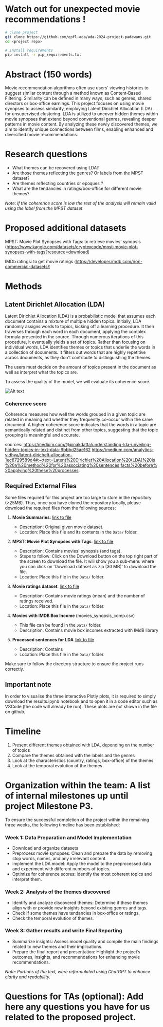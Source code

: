 # Watch out for unexpected movie recommendations !

```bash
# clone project
git clone https://github.com/epfl-ada/ada-2024-project-padawans.git
cd <project repo>

# install requirements
pip install -r pip_requirements.txt
```


# Abstract (150 words)
Movie recommendation algorithms often use users' viewing histories to suggest similar content through a method known as Content-Based Filtering. Similarity can be defined in many ways, such as genres, shared directors or box-office earnings. This project focuses on using movie synopses to assess similarity, employing Latent Dirichlet Allocation (LDA) for unsupervised clustering. LDA is utilized to uncover hidden themes within movie synopses that extend beyond conventional genres, revealing deeper patterns in movie content. By analyzing these newly discovered themes, we aim to identify unique connections between films, enabling enhanced and diversified movie recommendations.


# Research questions
+ What themes can be recovered using LDA?
+ Are those themes reflecting the genres? Or labels from the MPST dataset?
+ Are themes reflecting countries or epoques ?
+ What are the tendancies in ratings/box-office for different movie themes?

*Note: If the coherence score is low the rest of the analysis will remain valid using the label from the MPST dataset*

# Proposed additional datasets
MPST: Movie Plot Synopses with Tags: to retrieve movies' synopsis (https://www.kaggle.com/datasets/cryptexcode/mpst-movie-plot-synopses-with-tags?resource=download)

IMDb ratings: to get movie ratings (https://developer.imdb.com/non-commercial-datasets/)


# Methods
## Latent Dirichlet Allocation (LDA)
Latent Dirichlet Allocation (LDA) is a probabilistic model that assumes each document contains a mixture of multiple hidden topics. Initially, LDA randomly assigns words to topics, kicking off a learning procedure. It then traverses through each word in each document, applying the complex formula presented in the source. Through numerous iterations of this procedure, it eventually yields a set of topics. Rather than focusing on individual words, LDA identifies themes or topics that underlie the words in a collection of documents. 
It filters out words that are highly repetitive across documents, as they don't contribute to distinguishing the themes. 

The users must decide on the amount of topics present in the document as well as interpret what the topics are.

To assess the quality of the model, we will evaluate its coherence score.

![Alt text](https://miro.medium.com/v2/resize:fit:1178/format:webp/0*J1oMupf58psVRVCH.png)

### Coherence score
Coherence measures how well the words grouped in a given topic are related in meaning and whether they frequently co-occur within the same document. A higher coherence score indicates that the words in a topic are semantically related and distinct from other topics, suggesting that the topic grouping is meaningful and accurate.

sources: 
https://medium.com/@pinakdatta/understanding-lda-unveiling-hidden-topics-in-text-data-9bbbd25ae162
https://medium.com/analytics-vidhya/latent-dirichelt-allocation-1ec8729589d4#:~:text=Latent%20Dirichlet%20Allocation%20(LDA)%20is%20a%20method%20for%20associating%20sentences,facts%20before%20applying%20these%20processes.

## Required External Files

Some files required for this project are too large to store in the repository (>25MB). Thus, once you have cloned the repository locally, please download the required files from the following sources:

1. **Movie Summaries**: [link to file](https://www.cs.cmu.edu/~ark/personas/data/MovieSummaries.tar.gz)  
   - Description: Original given movie dataset.
   - Location: Place this file and its contents in the `Data/` folder.

2. **MPST: Movie Plot Synopses with Tags**: [link to file](https://www.kaggle.com/datasets/cryptexcode/mpst-movie-plot-synopses-with-tags?resource=download)  
   - Description: Contains movies' synopsis (and tags).
   - Steps to follow: Click on the Download button on the top right part of the screen to download the file. It will show you a sub-menu where you can click on 'Download dataset as zip (30 MB)' to download the file.
   - Location: Place this file in the `Data/` folder.

3. **Movie ratings dataset**: [link to file](https://datasets.imdbws.com/title.ratings.tsv.gz)  
   - Description: Contains movie ratings (mean) and the number of ratings received.
   - Location: Place this file in the `Data/` folder.

4. **Movies with IMDB Box Income** (movies_synopsis_comp.csv)
   - This file can be found in the `Data/` folder.
   - Description: Contains movie box incomes extracted with IMdB library

5. **Processed sentences for LDA** [link to file](https://drive.google.com/file/d/1K_l2LZGIvGgbZ3Q-u0v3W-_dRlWlIpOM/view?usp=sharing)
   - Description: Contains
   - Location: Place this file in the `Data/` folder.
   
Make sure to follow the directory structure to ensure the project runs correctly.

## Important note 

In order to visualise the three interactive Plotly plots, it is required to simply download the results.ipynb notebook and to open it in a code editor such as VSCode (the code will already be run). These plots are not shown in the file on github.
   
# Timeline
1. Present different themes obtained with LDA, depending on the number of topics
2. Compare the themes obtained with the labels and the genres
3. Look at the characteristics (country, ratings, box-office) of the themes
4. Look at the temporal evolution of the themes

# Organization within the team: A list of internal milestones up until project Milestone P3.
To ensure the successful completion of the project within the remaining three weeks, the following timeline has been established:

### Week 1: Data Preparation and Model Implementation
+ Download and organize datasets
+ Preprocess movie synopses: Clean and prepare the data by removing stop words, names, and any irrelevant content.
+ Implement the LDA model: Apply the model to the preprocessed data and experiment with different numbers of topics.
+ Optimize for coherence scores: Identify the most coherent topics and interpret them.
### Week 2: Analysis of the themes discovered
+ Identify and analyze discovered themes: Determine if these themes align with or provide new insights beyond existing genres and tags.
+ Check if some themes have tendancies in box-office or ratings.
+ Check the temporal evolution of themes.
### Week 3: Gather results and write Final Reporting
+ Summarize insights: Assess model quality and compile the main findings related to new themes and their implications.
+ Prepare the final report and presentation: Highlight the project’s outcomes, insights, and recommendations for enhancing movie recommendations.

*Note: Portions of the text, were reformulated using ChatGPT to enhance clarity and readability.*
# Questions for TAs (optional): Add here any questions you have for us related to the proposed project.
